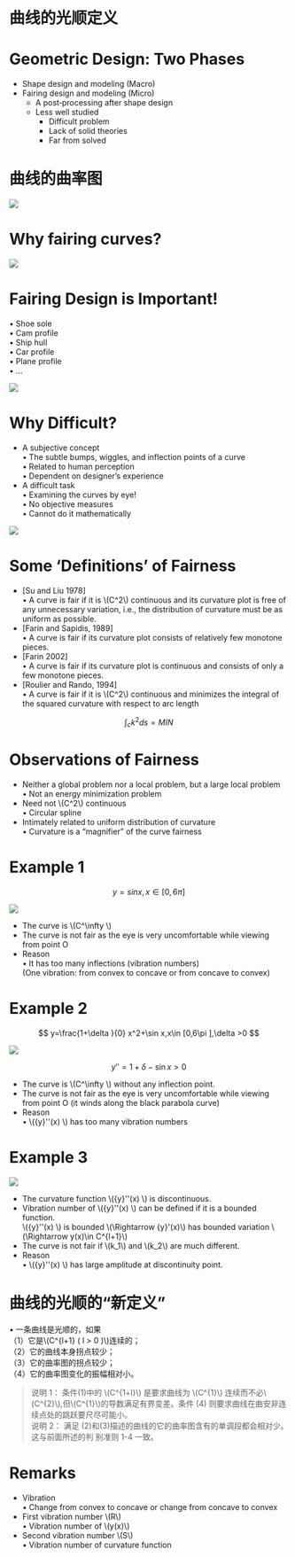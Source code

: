 # 曲线的光顺定义    


# Geometric Design: Two Phases    

 - Shape design and modeling (Macro)     
 - Fairing design and modeling (Micro)     
    - A post‐processing after shape design     
    - Less well studied    
       - Difficult problem     
       - Lack of solid theories   
       - Far from solved      


# 曲线的曲率图    

![](../assets/光顺5.png)    


# Why fairing curves?    

![](../assets/光顺6.png)    


# Fairing Design is Important!     
• Shoe sole    
• Cam profile    
• Ship hull    
• Car profile    
• Plane profile    
• …     

![](../assets/光顺7.png)    



# Why Difficult?     

* A subjective concept     
• The subtle bumps, wiggles, and inflection points of a curve      
• Related to human perception    
• Dependent on designer’s experience    
* A difficult task     
• Examining the curves by eye!    
• No objective measures    
• Cannot do it mathematically    

![](../assets/光顺8.png)    


# Some ‘Definitions’ of Fairness     

* [Su and Liu 1978]       
• A curve is fair if it is \\(C^2\\) continuous and its curvature plot is free of any unnecessary variation, i.e., the distribution of curvature must be as uniform as possible.     
* [Farin and Sapidis, 1989]      
• A curve is fair if its curvature plot consists of relatively few 
monotone pieces.    
* [Farin 2002]     
• A curve is fair if its curvature plot is continuous and consists of only a few monotone pieces.     
* [Roulier and Rando, 1994]     
• A curve is fair if it is \\(C^2\\) continuous and minimizes the integral of the squared curvature with respect to arc length    

$$
\int _ck^2ds=MIN
$$

# Observations of Fairness     

* Neither a global problem nor a local problem, but a  large local problem      
• Not an energy minimization problem    
* Need not \\(C^2\\) continuous     
• Circular spline      
* Intimately related to uniform distribution of curvature     
• Curvature is a “magnifier” of the curve fairness      

# Example 1    

$$
y=sin x, x\in[0,6\pi]
$$

![](../assets/光顺9.png)    

* The curve is \\(C^\infty \\)    
* The curve is not fair as the eye is very uncomfortable while 
viewing from point O       
* Reason     
• It has too many inflections (vibration numbers)    
(One vibration: from convex to concave or from concave to convex)     


# Example 2   

$$
y=\frac{1+\delta }{0} x^2+\sin x,x\in [0,6\pi ],\delta >0
$$

![](../assets/光顺10-1.png)    

$$
{y}'' =1+\delta -\sin x > 0
$$

* The curve is \\(C^\infty \\) without any inflection point.    
* The curve is not fair as the eye is very uncomfortable while viewing from point O (it winds along the black parabola curve)     
* Reason     
• \\({y}''(x) \\) has too many vibration numbers       



# Example 3    

![](../assets/光顺11.png)  

* The curvature function \\({y}''(x) \\) is discontinuous.    
* Vibration number of \\({y}''(x) \\) can be defined if it is a bounded function.         
\\({y}''(x) \\) is bounded \\(\Rightarrow {y}'(x)\\) has bounded variation \\(\Rightarrow y(x)\in C^{l+1}\\)    
* The curve is not fair if \\(k_1\\) and  \\(k_2\\) are much different.      
* Reason      
• \\({y}''(x) \\) has large amplitude at discontinuity point.



# 曲线的光顺的“新定义”     

• 一条曲线是光顺的，如果     
（1）它是\\(C^{l+1}  ( l > 0 )\\)连续的；    
（2）它的曲线本身拐点较少；     
（3）它的曲率图的拐点较少；    
（4）它的曲率图变化的振幅相对小。    

> 说明 1： 条件(1)中的 \\(C^{1+l}\\) 是要求曲线为 \\(C^{1}\\) 连续而不必\\(C^{2}\\),但\\(C^{1}\\)的导数满足有界变差。条件 (4) 则要求曲线在曲安非连续点处的跳跃要尺尽可能小。     
说明 2： 满足 (2)和(3)描述的曲线的它的曲率图含有的单调段都会相对少。这与前面所述的判 别准则 1-4 一致。


# Remarks   

* Vibration     
• Change from convex to concave or change from concave to convex     
* First vibration number \\(R\\)      
• Vibration number of \\(y(x)\\)     
* Second vibration number \\(S\\)    
• Vibration number of curvature function     

